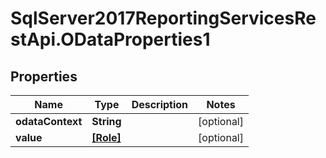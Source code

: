 # SqlServer2017ReportingServicesRestApi.ODataProperties1

## Properties
Name | Type | Description | Notes
------------ | ------------- | ------------- | -------------
**odataContext** | **String** |  | [optional] 
**value** | [**[Role]**](Role.md) |  | [optional] 


